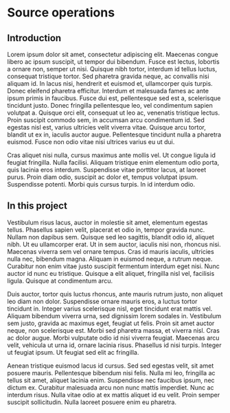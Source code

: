 # Source operations

## Introduction

Lorem ipsum dolor sit amet, consectetur adipiscing elit. Maecenas congue libero ac ipsum suscipit, ut tempor dui bibendum. Fusce est lectus, lobortis a ornare non, semper ut nisi. Quisque nibh tortor, interdum id tellus luctus, consequat tristique tortor. Sed pharetra gravida neque, ac convallis nisi aliquam id. In lacus nisi, hendrerit et euismod et, ullamcorper quis turpis. Donec eleifend pharetra efficitur. Interdum et malesuada fames ac ante ipsum primis in faucibus. Fusce dui est, pellentesque sed est a, scelerisque tincidunt justo. Donec fringilla pellentesque leo, vel condimentum sapien volutpat a. Quisque orci elit, consequat ut leo ac, venenatis tristique lectus. Proin suscipit commodo sem, in accumsan arcu condimentum id. Sed egestas nisl est, varius ultricies velit viverra vitae. Quisque arcu tortor, blandit ut ex in, iaculis auctor augue. Pellentesque tincidunt nulla a pharetra euismod. Fusce non odio vitae nisi ultrices varius eu ut dui.

Cras aliquet nisi nulla, cursus maximus ante mollis vel. Ut congue ligula id feugiat fringilla. Nulla facilisi. Aliquam tristique enim elementum odio porta, quis lacinia eros interdum. Suspendisse vitae porttitor lacus, at laoreet purus. Proin diam odio, suscipit ac dolor et, tempus volutpat ipsum. Suspendisse potenti. Morbi quis cursus turpis. In id interdum odio.

## In this project

Vestibulum risus lacus, auctor in molestie sit amet, elementum egestas tellus. Phasellus sapien velit, placerat et odio in, tempor gravida nunc. Nullam non dapibus sem. Quisque sed leo sagittis, blandit odio id, aliquet nibh. Ut eu ullamcorper erat. Ut in sem auctor, iaculis nisi non, rhoncus nisi. Maecenas viverra sem vel ornare tempus. Cras id mauris iaculis, ultricies nulla nec, bibendum magna. Aliquam in euismod neque, a rutrum neque. Curabitur non enim vitae justo suscipit fermentum interdum eget nisi. Nunc auctor id nunc eu tristique. Quisque a elit aliquet, fringilla nisl vel, facilisis ligula. Quisque at condimentum arcu.

Duis auctor, tortor quis luctus rhoncus, ante mauris rutrum justo, non aliquet leo diam non dolor. Suspendisse ornare mauris eros, a luctus tortor tincidunt in. Integer varius scelerisque nisl, eget tincidunt erat mattis vel. Aliquam bibendum viverra urna, sed dignissim lorem sodales in. Vestibulum sem justo, gravida ac maximus eget, feugiat ut felis. Proin sit amet auctor neque, non scelerisque est. Morbi sed pharetra massa, et viverra nisl. Cras ac dolor augue. Morbi vulputate odio id nisi viverra feugiat. Maecenas arcu velit, vehicula ut urna id, ornare lacinia risus. Phasellus id nisi turpis. Integer ut feugiat ipsum. Ut feugiat sed elit ac fringilla.

Aenean tristique euismod lacus id cursus. Sed sed egestas velit, sit amet posuere mauris. Pellentesque bibendum nisi felis. Nulla mi leo, fringilla ac tellus sit amet, aliquet lacinia enim. Suspendisse nec faucibus ipsum, nec dictum ex. Curabitur malesuada arcu non nunc mattis imperdiet. Nunc ac interdum risus. Nulla vitae odio at ex mattis aliquet id eu velit. Proin semper suscipit sollicitudin. Nulla laoreet posuere enim eu pharetra.

